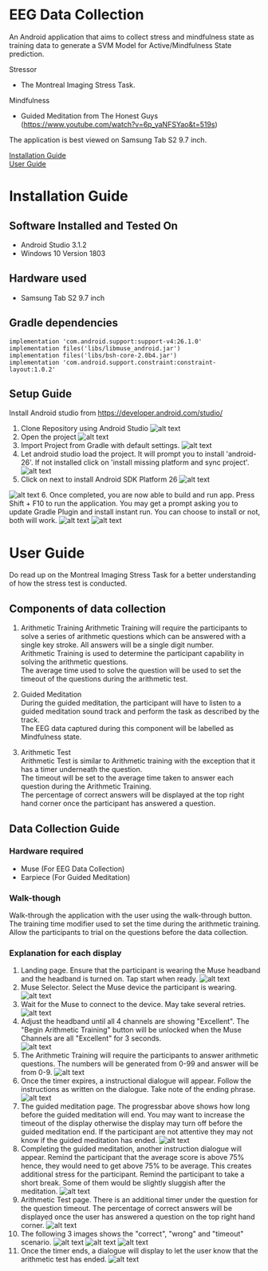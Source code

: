 # EEG Data Collection  
An Android application that aims to collect stress and mindfulness state as training data to generate a SVM Model for Active/Mindfulness State prediction.  

Stressor
- The Montreal Imaging Stress Task.  

Mindfulness
- Guided Meditation from The Honest Guys (https://www.youtube.com/watch?v=6p_yaNFSYao&t=519s)

The application is best viewed on Samsung Tab S2 9.7 inch.

[Installation Guide](#installation-guide)  
[User Guide](#user-guide)

# Installation Guide

## Software Installed and Tested On
- Android Studio 3.1.2
- Windows 10 Version 1803

## Hardware used
- Samsung Tab S2 9.7 inch


## Gradle dependencies
```
implementation 'com.android.support:support-v4:26.1.0'
implementation files('libs/libmuse_android.jar')
implementation files('libs/bsh-core-2.0b4.jar')
implementation 'com.android.support.constraint:constraint-layout:1.0.2'
```

## Setup Guide

Install Android studio from https://developer.android.com/studio/

1. Clone Repository using Android Studio
![alt text](https://github.com/zhijiee/FocusDataCollection/blob/master/documentation/setup_guide/1.PNG)
2. Open the project
![alt text](https://github.com/zhijiee/FocusDataCollection/blob/master/documentation/setup_guide/2.PNG)
3. Import Project from Gradle with default settings.
![alt text](https://github.com/zhijiee/FocusDataCollection/blob/master/documentation/setup_guide/3.PNG)
4. Let android studio load the project. It will prompt you to install 'android-26'. If not installed click on 'install missing platform and sync project'.   
![alt text](https://github.com/zhijiee/FocusDataCollection/blob/master/documentation/setup_guide/4.PNG)
5. Click on next to install Android SDK Platform 26
![alt text](https://github.com/zhijiee/FocusDataCollection/blob/master/documentation/setup_guide/5.PNG)

![alt text](https://github.com/zhijiee/FocusDataCollection/blob/master/documentation/setup_guide/6.PNG)
6. Once completed, you are now able to build and run app. Press Shift + F10 to run the application. You may get a prompt asking you to update Gradle Plugin and install instant run. You can choose to install or not, both will work.
![alt text](https://github.com/zhijiee/FocusDataCollection/blob/master/documentation/setup_guide/7.PNG)
![alt text](https://github.com/zhijiee/FocusDataCollection/blob/master/documentation/setup_guide/8.PNG)

# User Guide
Do read up on the Montreal Imaging Stress Task for a better understanding of how the stress test is conducted. 

## Components of data collection
1. Arithmetic Training
Arithmetic Training will require the participants to solve a series of arithmetic questions which can be answered with a single key stroke. All answers will be a single digit number.   
Arithmetic Training is used to determine the participant capability in solving the arithmetic questions.   
The average time used to solve the question will be used to set the timeout of the questions during the arithmetic test.

2. Guided Meditation  
During the guided meditation, the participant will have to listen to a guided meditation sound track and perform the task as described by the track.     
The EEG data captured during this component will be labelled as Mindfulness state.   

3. Arithmetic Test  
Arithmetic Test is similar to Arithmetic training with the exception that it has a timer underneath the question.  
The timeout will be set to the average time taken to answer each question during the Arithmetic Training.  
The percentage of correct answers will be displayed at the top right hand corner once the participant has answered a question.    

## Data Collection Guide

### Hardware required  
- Muse (For EEG Data Collection)
- Earpiece (For Guided Meditation)


### Walk-though
Walk-through the application with the user using the walk-through button. The training time modifier used to set the time during the arithmetic training.  
Allow the participants to trial on the questions before the data collection.


### Explanation for each display

1. Landing page. Ensure that the participant is wearing the Muse headband and the headband is turned on. Tap start when ready.
![alt text](https://github.com/zhijiee/FocusDataCollection/blob/master/documentation/walk_through/1.PNG)
2. Muse Selector. Select the Muse device the participant is wearing.
![alt text](https://github.com/zhijiee/FocusDataCollection/blob/master/documentation/walk_through/2.PNG)
3. Wait for the Muse to connect to the device. May take several retries.
![alt text](https://github.com/zhijiee/FocusDataCollection/blob/master/documentation/walk_through/3.PNG)
4. Adjust the headband until all 4 channels are showing "Excellent". The "Begin Arithmetic Training" button will be unlocked when the Muse Channels are all "Excellent" for 3 seconds.  
![alt text](https://github.com/zhijiee/FocusDataCollection/blob/master/documentation/walk_through/4.PNG)
5. The Arithmetic Training will require the participants to answer arithmetic questions. The numbers will be generated from 0-99 and answer will be from 0-9.
![alt text](https://github.com/zhijiee/FocusDataCollection/blob/master/documentation/walk_through/5.PNG)
6. Once the timer expires, a instructional dialogue will appear. Follow the instructions as written on the dialogue. Take note of the ending phrase.
![alt text](https://github.com/zhijiee/FocusDataCollection/blob/master/documentation/walk_through/6.PNG)
7. The guided meditation page. The progressbar above shows how long before the guided meditation will end. You may want to increase the timeout of the display otherwise the display may turn off before the guided meditation end. If the participant are not attentive they may not know if the guided meditation has ended.
![alt text](https://github.com/zhijiee/FocusDataCollection/blob/master/documentation/walk_through/7.PNG)
8. Completing the guided meditation, another instruction dialogue will appear. Remind the participant that the average score is above 75% hence, they would need to get above 75% to be average. This creates additional stress for the participant. Remind the participant to take a short break. Some of them would be slightly sluggish after the meditation.
![alt text](https://github.com/zhijiee/FocusDataCollection/blob/master/documentation/walk_through/8.PNG)
9. Arithmetic Test page. There is an additional timer under the question for the question timeout. The percentage of correct answers will be displayed once the user has answered a question on the top right hand corner.
![alt text](https://github.com/zhijiee/FocusDataCollection/blob/master/documentation/walk_through/9.PNG)
10. The following 3 images shows the "correct", "wrong" and "timeout" scenario.
![alt text](https://github.com/zhijiee/FocusDataCollection/blob/master/documentation/walk_through/10.PNG)
![alt text](https://github.com/zhijiee/FocusDataCollection/blob/master/documentation/walk_through/11.PNG)
![alt text](https://github.com/zhijiee/FocusDataCollection/blob/master/documentation/walk_through/12.PNG)
11. Once the timer ends, a dialogue will display to let the user know that the arithmetic test has ended.
![alt text](https://github.com/zhijiee/FocusDataCollection/blob/master/documentation/walk_through/13.PNG)
